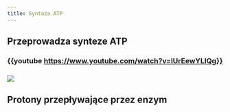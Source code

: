 ```yaml
---
title: Syntaza ATP
---
```


## Przeprowadza synteze ATP
### {{youtube https://www.youtube.com/watch?v=lUrEewYLIQg}}
### ![](https://cdn.rcsb.org/images/structures/vo/6vof/6vof_assembly-1.jpeg)
## Protony przepływające przez enzym
